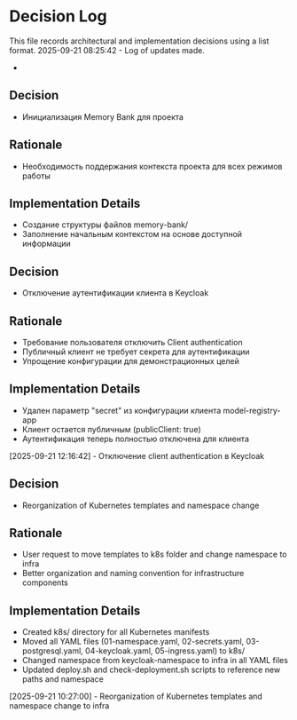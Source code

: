 # Decision Log

This file records architectural and implementation decisions using a list format.
2025-09-21 08:25:42 - Log of updates made.

*

## Decision

* Инициализация Memory Bank для проекта

## Rationale

* Необходимость поддержания контекста проекта для всех режимов работы

## Implementation Details

* Создание структуры файлов memory-bank/
* Заполнение начальным контекстом на основе доступной информации
## Decision

* Отключение аутентификации клиента в Keycloak

## Rationale

* Требование пользователя отключить Client authentication
* Публичный клиент не требует секрета для аутентификации
* Упрощение конфигурации для демонстрационных целей

## Implementation Details

* Удален параметр "secret" из конфигурации клиента model-registry-app
* Клиент остается публичным (publicClient: true)
* Аутентификация теперь полностью отключена для клиента

[2025-09-21 12:16:42] - Отключение client authentication в Keycloak
## Decision

* Reorganization of Kubernetes templates and namespace change

## Rationale

* User request to move templates to k8s folder and change namespace to infra
* Better organization and naming convention for infrastructure components

## Implementation Details

* Created k8s/ directory for all Kubernetes manifests
* Moved all YAML files (01-namespace.yaml, 02-secrets.yaml, 03-postgresql.yaml, 04-keycloak.yaml, 05-ingress.yaml) to k8s/
* Changed namespace from keycloak-namespace to infra in all YAML files
* Updated deploy.sh and check-deployment.sh scripts to reference new paths and namespace

[2025-09-21 10:27:00] - Reorganization of Kubernetes templates and namespace change to infra